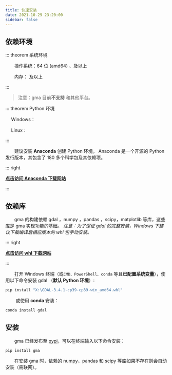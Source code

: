 ```yaml
---
title: 快速安装
date: 2021-10-29 23:20:00
sidebar: false
---
```


## 依赖环境

::: theorem 系统环境

&emsp;&emsp;操作系统：64 位 (amd64) <Badge text="Windows" vertical='middle'/> 、<Badge text="Linux" vertical='middle'/>及以上

&emsp;&emsp;内存：<Badge text="8 GB" vertical='middle'/>  及以上

:::

> 注意：gma 目前**不支持** <Badge text="MacOS" type='error' vertical='middle'/> 和其他平台。

::: theorem Python 环境

&emsp; Windows： <Badge text="3.8 ~ 3.11" vertical='middle'/>

&emsp; Linux： <Badge text="3.9~3.11" vertical='middle'/>

:::

&emsp;&emsp;建议安装 **Anaconda** 创建 Python 环境。 Anaconda 是一个开源的 Python 发行版本，其包含了 180 多个科学包及其依赖项。

::: right  

 [**点击访问 Anaconda 下载网站**](https://www.anaconda.com/)

:::

## 依赖库 
&emsp;&emsp;gma 的构建依赖 gdal <Badge text="3.4.1 +"/>，numpy <Badge text="1.23.3 +"/>，pandas <Badge text="1.4.2 +"/>，scipy<Badge text="1.7.3 +"/>，matplotlib<Badge text="3.5.2 +"/> 等库，这些库是 gma 实现功能的基础。 *注意：为了保证 gdal 的完整安装，Windows 下建议下载编译后相应版本的 whl 包手动安装。*

::: right 

 [**点击访问 whl 下载网站**](https://www.lfd.uci.edu/~gohlke/pythonlibs/)

:::

&emsp;&emsp;打开  Windows 终端（或```CMD、PowerShell、conda``` 等且**已配置系统变量**），使用以下命令安装 gdal （**默认 Python 环境**）:
```bash
pip install "X:\GDAL-3.4.1-cp39-cp39-win_amd64.whl"
```
&emsp;&emsp; 或使用 **conda** 安装：

```bash
conda install gdal
```

## 安装

&emsp;&emsp;gma 已经发布至 [pypi](https://pypi.org/project/gma/)，可以在终端输入以下命令安装：

```bash
pip install gma
```
&emsp;&emsp;在安装 gma 时，依赖的 numpy，pandas 和 scipy 等库如果不存在则会自动安装（需联网）。
